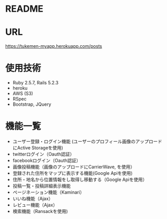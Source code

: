 # README

# URL
https://tukemen-myapp.herokuapp.com/posts


# 使用技術
* Ruby 2.5.7, Rails 5.2.3
* heroku
* AWS (S3)
* RSpec
* Bootstrap, JQuery



# 機能一覧
* ユーザー登録・ログイン機能 (ユーザーのプロフィール画像のアップロードにActive Storageを使用)
* twitterログイン（Oauth認証）
* facebookログイン（Oauth認証）
* 画像投稿機能（画像のアップロードにCarrierWave, を使用）
* 登録された住所をマップに表示する機能(Google Apiを使用)
* 住所・地名から位置情報をし取得し移動する（Google Apiを使用）
* 投稿一覧・投稿詳細表示機能
* ページネーション機能（Kaminari）
* いいね機能（Ajax）
* レビュー機能（Ajax）
* 検索機能（Ransackを使用)
